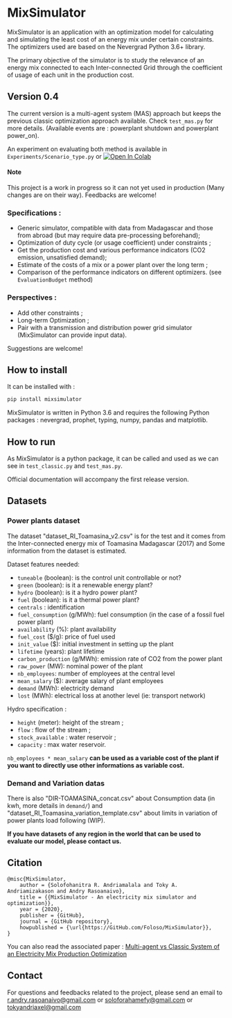 # MixSimulator 
MixSimulator is an application with an optimization model for calculating and simulating the least cost of an energy mix under certain constraints. The optimizers used are based on the Nevergrad Python 3.6+ library.

The primary objective of the simulator is to study the relevance of an energy mix connected to each Inter-connected Grid through the coefficient of usage of each unit in the production cost.

## Version 0.4
The current version is a multi-agent system (MAS) approach but keeps the previous classic optimization approach available. Check `test_mas.py` for more details. (Available events are : powerplant shutdown and powerplant power_on).

An experiment on evaluating both method is available in `Experiments/Scenario_type.py` or [![Open In Colab](https://colab.research.google.com/assets/colab-badge.svg)](https://colab.research.google.com/drive/1IzjJlNg3fCp14GICB2GGYYwmSIEK9yQf?usp=sharing)

#### Note
This project is a work in progress so it can not yet used in production (Many changes are on their way). Feedbacks are welcome!

### Specifications :
- Generic simulator, compatible with data from Madagascar and those from abroad (but may require data pre-processing beforehand);
- Optimization of duty cycle (or usage coefficient) under constraints ;
- Get the production cost and various performance indicators (CO2 emission, unsatisfied demand);
- Estimate of the costs of a mix or a power plant over the long term ;
- Comparison of the performance indicators on different optimizers. (see `EvaluationBudget` method)

### Perspectives :
- Add other constraints ;
- Long-term Optimization ;
- Pair with a transmission and distribution power grid simulator (MixSimulator can provide input data).

Suggestions are welcome!

## How to install
It can be installed with : 
```python
pip install mixsimulator
```
MixSimulator is written in Python 3.6 and requires the following Python packages : nevergrad, prophet, typing, numpy, pandas and matplotlib.

## How to run
As MixSimulator is a python package, it can be called and used as we can see in `test_classic.py` and `test_mas.py`.

Official documentation will accompany the first release version.

## Datasets

### Power plants dataset
The dataset "dataset_RI_Toamasina_v2.csv" is for the test and it comes from the Inter-connected energy mix of Toamasina Madagascar (2017) and Some information from the dataset is estimated.

Dataset features needed:
- `tuneable` (boolean): is the control unit controllable or not?
- `green` (boolean): is it a renewable energy plant?
- `hydro` (boolean): is it a hydro power plant?
- `fuel` (boolean): is it a thermal power plant?
- `centrals` : identification
- `fuel_consumption` (g/MWh): fuel consumption (in the case of a fossil fuel power plant)
- `availability` (%): plant availability
- `fuel_cost` ($/g): price of fuel used
- `init_value` ($): initial investment in setting up the plant
- `lifetime` (years): plant lifetime
- `carbon_production` (g/MWh): emission rate of CO2 from the power plant
- `raw_power` (MW): nominal power of the plant
- `nb_employees`: number of employees at the central level
- `mean_salary` ($): average salary of plant employees
- `demand` (MWh): electricity demand
- `lost` (MWh): electrical loss at another level (ie: transport network)

Hydro specification :
- `height` (meter): height of the stream ;
- `flow` : flow of the stream ;
- `stock_available` : water reservoir ;
- `capacity` : max water reservoir.

`nb_employees * mean_salary` **can be used as a variable cost of the plant if you want to directly use other informations as variable cost.**

### Demand and Variation datas
There is also "DIR-TOAMASINA_concat.csv" about Consumption data (in kwh, more details in `demand/`) and "dataset_RI_Toamasina_variation_template.csv" about limits in variation of power plants load following (WIP). 

**If you have datasets of any region in the world that can be used to evaluate our model, please contact us.**

## Citation
```
@misc{MixSimulator,
    author = {Solofohanitra R. Andriamalala and Toky A. Andriamizakason and Andry Rasoanaivo},
    title = {{MixSimulator - An electricity mix simulator and optimization}},
    year = {2020},
    publisher = {GitHub},
    journal = {GitHub repository},
    howpublished = {\url{https://GitHub.com/Foloso/MixSimulator}},
}
```
You can also read the associated paper : [Multi-agent vs Classic System of an Electricity Mix Production Optimization](https://link.springer.com/chapter/10.1007/978-3-031-30229-9_8) 

## Contact
For questions and feedbacks related to the project, please send an email to r.andry.rasoanaivo@gmail.com or soloforahamefy@gmail.com or tokyandriaxel@gmail.com
